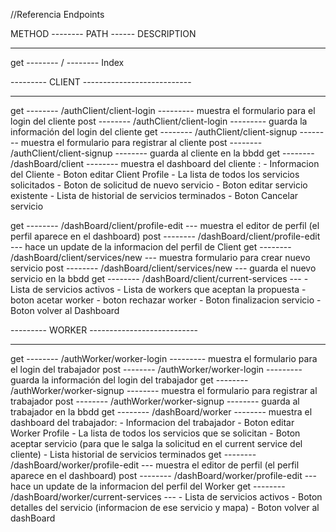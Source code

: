//Referencia Endpoints

METHOD -------- PATH ------ DESCRIPTION
_____________________________________________
get   --------  /  -------- Index

--------- CLIENT ---------------------------
_____________________________________________
get   -------- /authClient/client-login --------- muestra el formulario para el login del cliente
post  -------- /authClient/client-login --------- guarda la información del login del cliente
get   -------- /authClient/client-signup -------- muestra el formulario para registrar al cliente
post  -------- /authClient/client-signup -------- guarda al cliente en la bbdd
get   -------- /dashBoard/client         -------- muestra el dashboard del cliente :
              - Informacion del Cliente
              - Boton editar Client Profile
              - La lista de todos los servicios solicitados
              - Boton de solicitud de nuevo servicio
              - Boton editar servicio existente
              - Lista de historial de servicios terminados
              - Boton Cancelar servicio

get   -------- /dashBoard/client/profile-edit --- muestra el editor de perfil (el perfil aparece en el dashboard)
post  -------- /dashBoard/client/profile-edit --- hace un update de la informacion del perfil de Client
get   -------- /dashBoard/client/services/new        --- muestra formulario para crear nuevo servicio
post  -------- /dashBoard/client/services/new        --- guarda el nuevo servicio en la bbdd
get   -------- /dashBoard/client/current-services    --- - Lista de servicios activos
                                                  - Lista de workers que aceptan la propuesta
                                                  - boton acetar worker
                                                  - boton rechazar worker
                                                  - Boton finalizacion servicio
                                                  - Boton volver al Dashboard


--------- WORKER ---------------------------
_____________________________________________
get   -------- /authWorker/worker-login --------- muestra el formulario para el login del trabajador
post  -------- /authWorker/worker-login --------- guarda la información del login del trabajador
get   -------- /authWorker/worker-signup -------- muestra el formulario para registrar al trabajador
post  -------- /authWorker/worker-signup -------- guarda al trabajador en la bbdd
get   -------- /dashBoard/worker         -------- muestra el dashboard del trabajador:
              - Informacion del trabajador
              - Boton editar Worker Profile
              - La lista de todos los servicios que se solicitan
              - Boton aceptar servicio (para que le salga la solicitud en el current service del cliente)
              - Lista historial de servicios terminados
get   -------- /dashBoard/worker/profile-edit --- muestra el editor de perfil (el perfil aparece en el dashboard)
post  -------- /dashBoard/worker/profile-edit --- hace un update de la informacion del perfil del Worker
get   -------- /dashBoard/worker/current-services --- 
              - Lista de servicios activos
              - Boton detalles del servicio (informacion de ese servicio y mapa)
              - Boton volver al dashBoard



